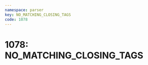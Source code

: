 ```yaml
---
namespace: parser
key: NO_MATCHING_CLOSING_TAGS
code: 1078
---
```


# 1078: NO_MATCHING_CLOSING_TAGS
